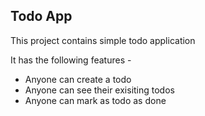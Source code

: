 ## Todo App

This project contains  simple todo application

It has the following features - 

- Anyone can create a todo
- Anyone can see their exisiting todos
- Anyone can mark as todo as done

